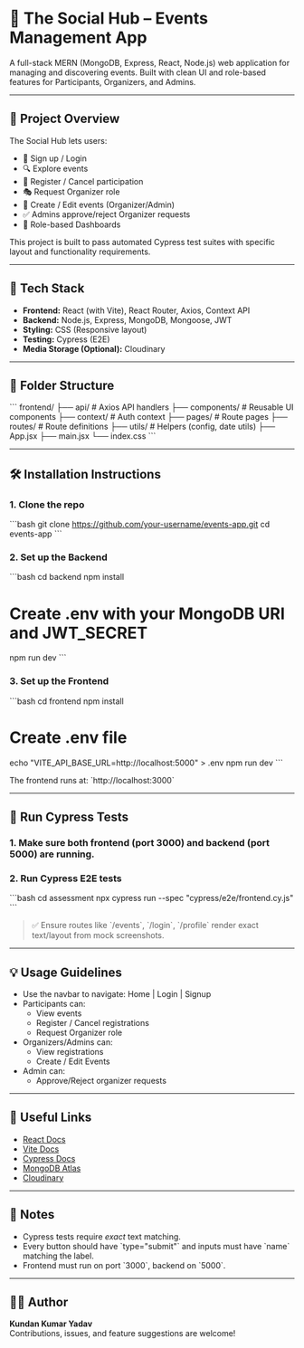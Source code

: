 # 🎉 The Social Hub – Events Management App

A full-stack MERN (MongoDB, Express, React, Node.js) web application for managing and discovering events. Built with clean UI and role-based features for Participants, Organizers, and Admins.

---

## 🚀 Project Overview

The Social Hub lets users:
- 📝 Sign up / Login
- 🔍 Explore events
- 📅 Register / Cancel participation
- 🎭 Request Organizer role
- 📂 Create / Edit events (Organizer/Admin)
- ✅ Admins approve/reject Organizer requests
- 🔐 Role-based Dashboards

This project is built to pass automated Cypress test suites with specific layout and functionality requirements.

---

## 🧩 Tech Stack

- **Frontend:** React (with Vite), React Router, Axios, Context API
- **Backend:** Node.js, Express, MongoDB, Mongoose, JWT
- **Styling:** CSS (Responsive layout)
- **Testing:** Cypress (E2E)
- **Media Storage (Optional):** Cloudinary

---

## 📁 Folder Structure

\`\`\`
frontend/
├── api/              # Axios API handlers
├── components/       # Reusable UI components
├── context/          # Auth context
├── pages/            # Route pages
├── routes/           # Route definitions
├── utils/            # Helpers (config, date utils)
├── App.jsx
├── main.jsx
└── index.css
\`\`\`

---

## 🛠️ Installation Instructions

### 1. Clone the repo
\`\`\`bash
git clone https://github.com/your-username/events-app.git
cd events-app
\`\`\`

### 2. Set up the Backend
\`\`\`bash
cd backend
npm install
# Create .env with your MongoDB URI and JWT_SECRET
npm run dev
\`\`\`

### 3. Set up the Frontend
\`\`\`bash
cd frontend
npm install
# Create .env file
echo "VITE_API_BASE_URL=http://localhost:5000" > .env
npm run dev
\`\`\`

The frontend runs at: \`http://localhost:3000\`

---

## 🧪 Run Cypress Tests

### 1. Make sure both frontend (port 3000) and backend (port 5000) are running.

### 2. Run Cypress E2E tests
\`\`\`bash
cd assessment
npx cypress run --spec "cypress/e2e/frontend.cy.js"
\`\`\`

> ✅ Ensure routes like \`/events\`, \`/login\`, \`/profile\` render exact text/layout from mock screenshots.

---

## 💡 Usage Guidelines

- Use the navbar to navigate: Home | Login | Signup
- Participants can:
  - View events
  - Register / Cancel registrations
  - Request Organizer role
- Organizers/Admins can:
  - View registrations
  - Create / Edit Events
- Admin can:
  - Approve/Reject organizer requests

---

## 🔗 Useful Links

- [React Docs](https://reactjs.org/docs/getting-started.html)
- [Vite Docs](https://vitejs.dev/)
- [Cypress Docs](https://docs.cypress.io/)
- [MongoDB Atlas](https://www.mongodb.com/cloud/atlas)
- [Cloudinary](https://cloudinary.com/)

---

## 📌 Notes

- Cypress tests require *exact* text matching.
- Every button should have \`type="submit"\` and inputs must have \`name\` matching the label.
- Frontend must run on port \`3000\`, backend on \`5000\`.

---

## 👨‍💻 Author

**Kundan Kumar Yadav**  
Contributions, issues, and feature suggestions are welcome!
